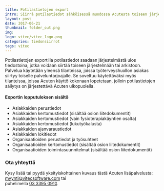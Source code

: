 ```yaml
---
title: Potilastietojen export
intro: Siirrä potilastiedot sähköisessä muodossa Acutesta toiseen järjestelmään.
layout: post
date: 2017-06-21
thumbnail: folder_out.png
img: 
logo: vitec/vitec_logo.png
categories: tiedonsiirrot
tags: vitec
---
```


Potilastietojen exportilla potilastiedot saadaan järjestelmästä ulos tiedostoina, jotka voidaan siirtää toiseen järjestelmään tai arkistoon. Palvelua käytetään yleensä tilanteissa, joissa työterveyshuollon asiakas siirtyy toiselle palveluntarjoajalle. Se soveltuu käytettäväksi myös tilanteissa, joissa Acuten käyttö kokonaan lopetetaan, jolloin potilastietojen säilytys on järjestettävä Acuten ulkopuolella.

#### Exportin lopputuloksen sisältö

- Asiakkaiden perustiedot
- Asiakkaiden kertomustiedot (sisältää osion liitedokumentit)
- Asiakkaiden kertomustiedot (vain fysioterapiakäyntien osalta)
- Asiakkaiden kertomustiedot (lukutyökalusta)
- Asiakkaiden ajanvaraustiedot
- Asiakkaiden lokitiedot
- Organisaatioiden perustiedot ja työsuhteet
- Organisaatioiden kertomustiedot (sisältää osion liitedokumentit)
- Organisaatioiden toimintasuunnitelmat (sisältää osion liitedokumentit) 

### Ota yhteyttä

Kysy lisää tai pyydä yksityiskohtainen kuvaus tästä Acuten lisäpalvelusta: 
[myynti@vitecsoftware.com](mailto://myynti@vitecsoftware.com) tai  
puhelimella [03 3395 0910](tel://+358333950910).
